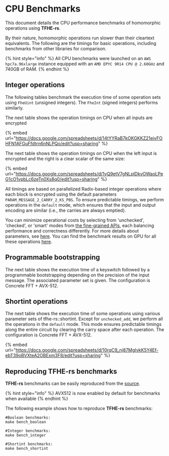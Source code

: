 # CPU Benchmarks

This document details the CPU performance benchmarks of homomorphic operations using **TFHE-rs**.

By their nature, homomorphic operations run slower than their cleartext equivalents. The following are the timings for basic operations, including benchmarks from other libraries for comparison.

{% hint style="info" %}
All CPU benchmarks were launched on an `AWS hpc7a.96xlarge` instance equipped with an `AMD EPYC 9R14 CPU @ 2.60GHz` and 740GB of RAM.
{% endhint %}

## Integer operations

The following tables benchmark the execution time of some operation sets using `FheUint` (unsigned integers). The `FheInt` (signed integers) performs similarly.

The next table shows the operation timings on CPU when all inputs are encrypted

{% embed url="https://docs.google.com/spreadsheets/d/14tYYRaB7kOKGKKZ21eivFOHFN1AFGuFfdtrn6nNLPQo/edit?usp=sharing" %}

The next table shows the operation timings on CPU when the left input is encrypted and the right is a clear scalar of the same size:

{% embed url="https://docs.google.com/spreadsheets/d/1yQ9etV7gNLplDkvOWaoLPeG1cO1vpbLc6zeTn0Xs8q0/edit?usp=sharing" %}

All timings are based on parallelized Radix-based integer operations where each block is encrypted using the default parameters `PARAM_MESSAGE_2_CARRY_2_KS_PBS`. To ensure predictable timings, we perform operations in the `default` mode, which ensures that the input and output encoding are similar (i.e., the carries are always emptied).

You can minimize operational costs by selecting from 'unchecked', 'checked', or 'smart' modes from [the fine-grained APIs](../../references/fine-grained-apis/quick\_start.md), each balancing performance and correctness differently. For more details about parameters, see [here](../../references/fine-grained-apis/shortint/parameters.md). You can find the benchmark results on GPU for all these operations [here](../../guides/run\_on\_gpu.md#benchmarks).

## Programmable bootstrapping

The next table shows the execution time of a keyswitch followed by a programmable bootstrapping depending on the precision of the input message. The associated parameter set is given. The configuration is Concrete FFT + AVX-512.

## Shortint operations

The next table shows the execution time of some operations using various parameter sets of tfhe-rs::shortint. Except for `unchecked_add`, we perform all the operations in the `default` mode. This mode ensures predictable timings along the entire circuit by clearing the carry space after each operation. The configuration is Concrete FFT + AVX-512.

{% embed url="https://docs.google.com/spreadsheets/d/10rqC9_nj87MgIvkK5Y4Ef-ebT39oBVXteA2OBExm3F8/edit?usp=sharing" %}

## Reproducing TFHE-rs benchmarks

**TFHE-rs** benchmarks can be easily reproduced from the [source](https://github.com/zama-ai/tfhe-rs).

{% hint style="info" %}
AVX512 is now enabled by default for benchmarks when available
{% endhint %}

The following example shows how to reproduce **TFHE-rs** benchmarks:

```shell
#Boolean benchmarks:
make bench_boolean

#Integer benchmarks:
make bench_integer

#Shortint benchmarks:
make bench_shortint
```
